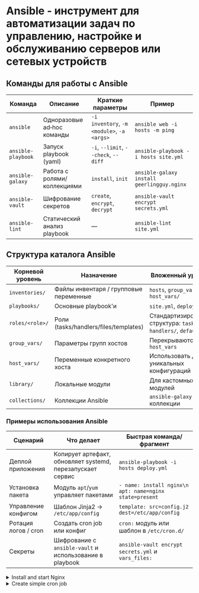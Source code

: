 # Ansible - инструмент для автоматизации задач по управлению, настройке и обслуживанию серверов или сетевых устройств

## Команды для работы с Ansible

| Команда | Описание | Краткие параметры | Пример |
|---|---|---|---|
| `ansible` | Одноразовые ad‑hoc команды | `-i inventory`, `-m <module>`, `-a <args>` | `ansible web -i hosts -m ping` |
| `ansible-playbook` | Запуск playbook (yaml) | `-i`, `--limit`, `--check`, `--diff` | `ansible-playbook -i hosts site.yml` |
| `ansible-galaxy` | Работа с ролями/коллекциями | `install`, `init` | `ansible-galaxy install geerlingguy.nginx` |
| `ansible-vault` | Шифрование секретов | `create`, `encrypt`, `decrypt` | `ansible-vault encrypt secrets.yml` |
| `ansible-lint` | Статический анализ playbook | — | `ansible-lint site.yml` |

## Структура каталога Ansible

| Корневой уровень | Назначение | Вложенный уровень |
|---|---|---|
| `inventories/` | Файлы инвентаря / групповые переменные | `hosts`, `group_vars/`, `host_vars/` |
| `playbooks/` | Основные playbook'и | `site.yml`, `deploy.yml` |
| `roles/<role>/` | Роли (tasks/handlers/files/templates) | Стандартизированная структура: `tasks/`, `handlers/`, `defaults/` |
| `group_vars/` | Параметры групп хостов | Перекрываются `host_vars` |
| `host_vars/` | Переменные конкретного хоста | Использовать для уникальных конфигураций |
| `library/` | Локальные модули | Для кастомных модулей |
| `collections/` | Коллекции Ansible | `ansible-galaxy` коллекции |

### Примеры использования Ansible

| Сценарий | Что делает | Быстрая команда/фрагмент |
|---|---|---|
| Деплой приложения | Копирует артефакт, обновляет systemd, перезапускает сервис | `ansible-playbook -i hosts deploy.yml` |
| Установка пакета | Модуль `apt`/`yum` управляет пакетами | `- name: install nginx\n  apt: name=nginx state=present` |
| Управление конфигом | Шаблон Jinja2 → `/etc/app/config` | `template: src=config.j2 dest=/etc/app/config` |
| Ротация логов / cron | Создать cron job или конфиг | `cron:` модуль или шаблон в `/etc/cron.d/` |
| Секреты | Шифрование с `ansible-vault` и использование в playbook | `ansible-vault encrypt secrets.yml` и `vars_files:` |

<details>
<summary>Install and start Nginx</summary>
```ansible
- name: Install and start Nginx on web servers
  hosts: web
  become: true

  tasks:
    - name: Update apt cache (Debian/Ubuntu)
      apt:
        update_cache: yes
      when: ansible_os_family == "Debian"

    - name: Ensure Nginx is installed
      apt:
        name: nginx
        state: present
      when: ansible_os_family == "Debian"

    - name: Ensure Nginx service is enabled and running
      service:
        name: nginx
        state: started
        enabled: yes

```
</details>

<details>
<summary>Deploy simple app binary</summary>
```ansible
- name: Deploy simple app binary and systemd service
  hosts: app
  become: true
  vars:
    app_name: myapp
    deploy_dir: /opt/myapp

  tasks:
    - name: Create deploy directory
      file:
        path: "{{ deploy_dir }}"
        state: directory
        owner: root
        group: root
        mode: "0755"

    - name: Copy application binary
      copy:
        src: files/myapp          # локальный файл в ansible/files/
        dest: "{{ deploy_dir }}/{{ app_name }}"
        mode: "0755"

    - name: Upload systemd unit from template
      template:
        src: templates/myapp.service.j2
        dest: /etc/systemd/system/{{ app_name }}.service
        mode: "0644"

    - name: Reload systemd
      command: systemctl daemon-reload
      args:
        warn: false

    - name: Ensure app service is started and enabled
      systemd:
        name: "{{ app_name }}"
        state: started
        enabled: yes
```

</details>

<details>
<summary>Create simple cron job</summary>
```ansible
- name: Create simple cron job on target hosts
  hosts: utils
  become: true

  tasks:
    - name: Ensure daily backup cron exists
      cron:
        name: "daily-db-backup"
        user: root
        minute: "30"
        hour: "2"
        job: "/usr/local/bin/db-backup.sh >> /var/log/db-backup.log 2>&1"
```
</details>
